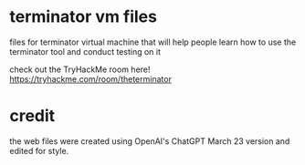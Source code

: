 # terminator vm files
files for terminator virtual machine that will help people learn how to use the terminator tool and conduct testing on it

check out the TryHackMe room here!
https://tryhackme.com/room/theterminator

# credit
the web files were created using OpenAI's ChatGPT March 23 version and edited for style.
